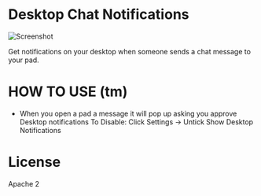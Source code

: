 # Desktop Chat Notifications
![Screenshot](http://i.imgur.com/6K3hFzm.png)

Get notifications on your desktop when someone sends a chat message to your pad.  

# HOW TO USE (tm)
* When you open a pad a message it will pop up asking you approve Desktop notifications
To Disable: Click Settings -> Untick Show Desktop Notifications

# License
Apache 2
